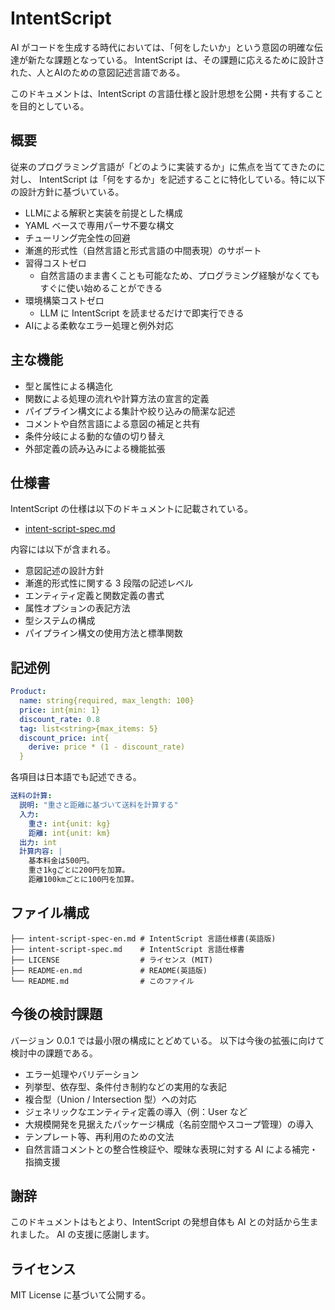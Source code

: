 # IntentScript

AI がコードを生成する時代においては、「何をしたいか」という意図の明確な伝達が新たな課題となっている。
IntentScript は、その課題に応えるために設計された、人とAIのための意図記述言語である。

このドキュメントは、IntentScript の言語仕様と設計思想を公開・共有することを目的としている。

## 概要

従来のプログラミング言語が「どのように実装するか」に焦点を当ててきたのに対し、
IntentScript は「何をするか」を記述することに特化している。特に以下の設計方針に基づいている。

* LLMによる解釈と実装を前提とした構成
* YAML ベースで専用パーサ不要な構文
* チューリング完全性の回避
* 漸進的形式性（自然言語と形式言語の中間表現）のサポート
* 習得コストゼロ
  * 自然言語のまま書くことも可能なため、プログラミング経験がなくてもすぐに使い始めることができる
* 環境構築コストゼロ
  * LLM に IntentScript を読ませるだけで即実行できる
* AIによる柔軟なエラー処理と例外対応

## 主な機能

* 型と属性による構造化
* 関数による処理の流れや計算方法の宣言的定義
* パイプライン構文による集計や絞り込みの簡潔な記述
* コメントや自然言語による意図の補足と共有
* 条件分岐による動的な値の切り替え
* 外部定義の読み込みによる機能拡張

## 仕様書

IntentScript の仕様は以下のドキュメントに記載されている。

* [intent-script-spec.md](intent-script-spec.md)

内容には以下が含まれる。

* 意図記述の設計方針
* 漸進的形式性に関する 3 段階の記述レベル
* エンティティ定義と関数定義の書式
* 属性オプションの表記方法
* 型システムの構成
* パイプライン構文の使用方法と標準関数

## 記述例

```yaml
Product:
  name: string{required, max_length: 100}
  price: int{min: 1}
  discount_rate: 0.8
  tag: list<string>{max_items: 5}
  discount_price: int{
    derive: price * (1 - discount_rate)
  }
```

各項目は日本語でも記述できる。

```yaml
送料の計算:
  説明: "重さと距離に基づいて送料を計算する"
  入力:
    重さ: int{unit: kg}
    距離: int{unit: km}
  出力: int
  計算内容: |
    基本料金は500円。
    重さ1kgごとに200円を加算。
    距離100kmごとに100円を加算。
```

## ファイル構成

```
├── intent-script-spec-en.md # IntentScript 言語仕様書(英語版)
├── intent-script-spec.md    # IntentScript 言語仕様書
├── LICENSE                  # ライセンス (MIT)
├── README-en.md             # README(英語版)
└── README.md                # このファイル
```

## 今後の検討課題

バージョン 0.0.1 では最小限の構成にとどめている。
以下は今後の拡張に向けて検討中の課題である。

* エラー処理やバリデーション
* 列挙型、依存型、条件付き制約などの実用的な表記
* 複合型（Union / Intersection 型）への対応
* ジェネリックなエンティティ定義の導入（例：User<T> など
* 大規模開発を見据えたパッケージ構成（名前空間やスコープ管理）の導入
* テンプレート等、再利用のための文法
* 自然言語コメントとの整合性検証や、曖昧な表現に対する AI による補完・指摘支援

## 謝辞

このドキュメントはもとより、IntentScript の発想自体も AI との対話から生まれました。
AI の支援に感謝します。

## ライセンス

MIT License に基づいて公開する。

